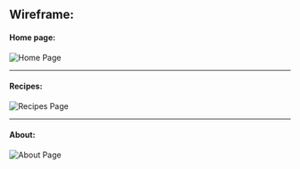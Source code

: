 ## Wireframe:

#### Home page:

![Home Page](https://user-images.githubusercontent.com/81761397/136006518-960bf764-d74f-4742-8afb-b4c06b9746c5.png)
***

#### Recipes:

![Recipes Page](https://user-images.githubusercontent.com/81761397/136006678-d10c5a57-75c8-43f0-a0a8-f4459fff6f5e.png)
***

#### About:

![About Page](https://user-images.githubusercontent.com/81761397/136015563-6cc1cebc-6b6b-4aca-ab49-1b04704b44a8.png)